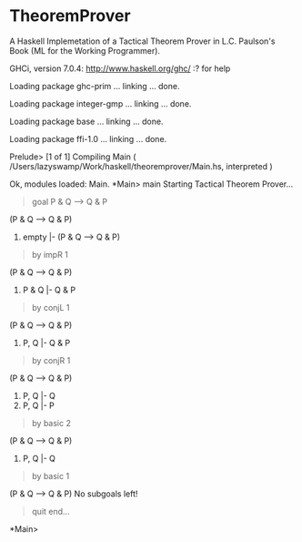 TheoremProver
=============

A Haskell Implemetation of a Tactical Theorem Prover in L.C. Paulson's Book (ML for the Working Programmer).


GHCi, version 7.0.4: http://www.haskell.org/ghc/  :? for help

Loading package ghc-prim ... linking ... done.

Loading package integer-gmp ... linking ... done.

Loading package base ... linking ... done.

Loading package ffi-1.0 ... linking ... done.

Prelude> [1 of 1] Compiling Main             ( /Users/lazyswamp/Work/haskell/theoremprover/Main.hs, interpreted )

Ok, modules loaded: Main.
*Main> main
Starting Tactical Theorem Prover...
> goal P & Q --> Q & P

(P & Q --> Q & P)

1. empty  |- (P & Q --> Q & P)

> by impR 1

(P & Q --> Q & P)
 1. P & Q  |- Q & P

> by conjL 1

(P & Q --> Q & P)
 1. P, Q  |- Q & P

> by conjR 1

(P & Q --> Q & P)
 1. P, Q  |- Q
 2. P, Q  |- P

> by basic 2

(P & Q --> Q & P)
 1. P, Q  |- Q

> by basic 1

(P & Q --> Q & P)
No subgoals left!

> quit
end...

*Main> 
